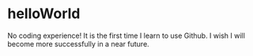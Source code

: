 # helloWorld
No coding experience!
It is the first time I learn to use Github. I wish I will become more successfully in a near future.
